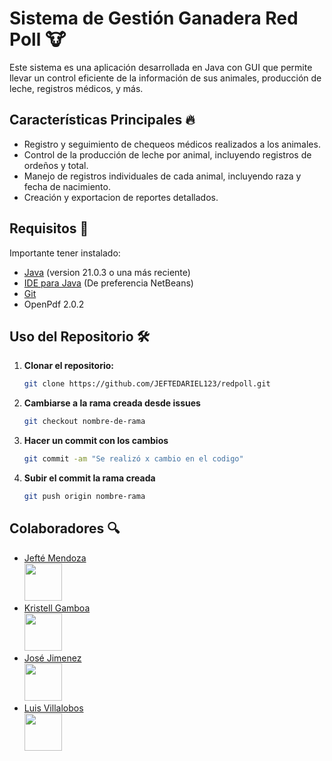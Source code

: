 # Sistema de Gestión Ganadera Red Poll 🐮

Este sistema es una aplicación desarrollada en Java con GUI que permite llevar un control eficiente de la información de sus animales, producción de leche, registros médicos, y más.

## Características Principales 🔥
  - Registro y seguimiento de chequeos médicos realizados a los animales.
  - Control de la producción de leche por animal, incluyendo registros de ordeños y total.
  - Manejo de registros individuales de cada animal, incluyendo raza y fecha de nacimiento.
  - Creación y exportacion de reportes detallados.
## Requisitos 🔑
  Importante tener instalado:

- [Java](https://adoptium.net/) (version 21.0.3 o una más reciente)
- [IDE para Java](https://netbeans.apache.org/front/main/download/) (De preferencia NetBeans)
- [Git](https://git-scm.com/)
- OpenPdf 2.0.2
## Uso del Repositorio 🛠️

1. **Clonar el repositorio:**
   ```bash
   git clone https://github.com/JEFTEDARIEL123/redpoll.git
   ```
2. **Cambiarse a la rama creada desde issues**
   ```bash
   git checkout nombre-de-rama
   ```
3. **Hacer un commit con los cambios**
   ```bash
   git commit -am "Se realizó x cambio en el codigo"
   ```
5. **Subir el commit la rama creada**
   ```bash
   git push origin nombre-rama
   ```
## Colaboradores 🔍️


- [Jefté Mendoza <br> <img src="https://github.com/JEFTEDARIEL123.png" width="60px;"/>](https://github.com/JEFTEDARIEL123)
- [Kristell Gamboa <br> <img src="https://github.com/KristelGamboaM.png" width="60px;" />](https://github.com/KristelGamboaM)
- [José Jimenez <br> <img src="https://github.com/jojimenez78.png" width="60px;"/>](https://github.com/jojimenez78)
- [Luis Villalobos <br> <img src="https://github.com/LuisVillalobos.png" width="60px;"/>](https://github.com/)

